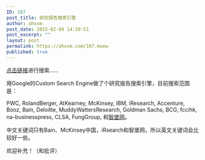 ```yaml
---
ID: 107
post_title: 研究报告搜索引擎
author: ahxxm
post_date: 2015-02-09 14:10:51
post_excerpt: ""
layout: post
permalink: https://ahxxm.com/107.moew
published: true
---
```

<a href="https://www.google.com/cse/publicurl?cx=017848037225353902041:95gys5xph9k" target="_blank">点击链接</a>进行搜索……

用Google的Custom Search Engine做了个研究报告搜索引擎，目前搜索范围是：

PWC, RolandBerger, AtKearney, McKinsey, IBM, iResearch, Accenture, Booz, Bain, Deloitte, MuddyWattersResearch, Goldman Sachs, BCG, fccihk, na-businesspress, CLSA, FungGroup, 和<a href="http://www.wisburg.com/" target="_blank">智堡网</a>。

中文关键词只有Bain、McKinsey中国，iRsearch和智堡网，所以英文关键词会比较好一些。

欢迎补充！（和批评）